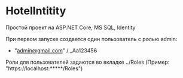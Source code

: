 # HotelIntitity
Простой проект на ASP.NET Core, MS SQL, Identity


При первом запуске создается один пользователь с ролью admin:
 - "admin@gmail.com"  /  _Aa123456
 
 
 Роли для пользователей задаются во вкладке ../Roles  (Пример: "https://localhost:*****/Roles")
